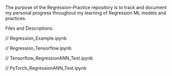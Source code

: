 The purpose of the Regression-Practice repository is to track and document my personal progress throughout my learning of Regression ML models and practices.

Files and Descriptions:

// Regression_Example.ipynb

// Regression_Tensorflow.ipynb

// Tensorflow_RegressionANN_Test.ipynb

// PyTorch_RegressionANN_Test.ipynb
